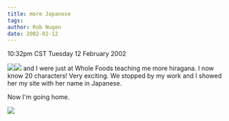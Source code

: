 ```yaml
---
title: more Japanese
tags: 
author: Rob Nugen
date: 2002-02-12
---
```


<title></title>
<p class=date>10:32pm CST Tuesday 12 February 2002</p>

<p><img src="/images/journal/2002/02/li.jpg"><img src="/images/journal/2002/02/e.jpg"> and I were just
at Whole Foods teaching me more hiragana.  I now know 20 characters!
Very exciting.  We stopped by my work and I showed her my site with
her name in Japanese.</p>

<p>Now I'm going home.</p>

<p><img src='/images/rob/wL-ROB.gif'/></p>

